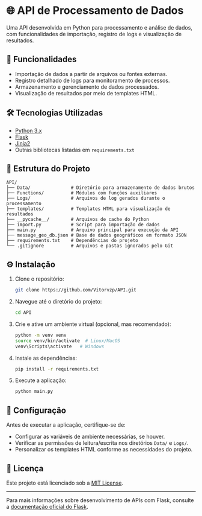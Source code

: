 
# 🌐 API de Processamento de Dados

Uma API desenvolvida em Python para processamento e análise de dados, com funcionalidades de importação, registro de logs e visualização de resultados.

## 🚀 Funcionalidades

- Importação de dados a partir de arquivos ou fontes externas.
- Registro detalhado de logs para monitoramento de processos.
- Armazenamento e gerenciamento de dados processados.
- Visualização de resultados por meio de templates HTML.

## 🛠️ Tecnologias Utilizadas

- [Python 3.x](https://www.python.org/)
- [Flask](https://flask.palletsprojects.com/)
- [Jinja2](https://jinja.palletsprojects.com/)
- Outras bibliotecas listadas em `requirements.txt`

## 📁 Estrutura do Projeto

```
API/
├── Data/               # Diretório para armazenamento de dados brutos
├── Functions/          # Módulos com funções auxiliares
├── Logs/               # Arquivos de log gerados durante o processamento
├── templates/          # Templates HTML para visualização de resultados
├── __pycache__/        # Arquivos de cache do Python
├── import.py           # Script para importação de dados
├── main.py             # Arquivo principal para execução da API
├── message_geo_db.json # Base de dados geográficos em formato JSON
├── requirements.txt    # Dependências do projeto
└── .gitignore          # Arquivos e pastas ignorados pelo Git
```

## ⚙️ Instalação

1. Clone o repositório:
   ```bash
   git clone https://github.com/Vitorvzp/API.git
   ```

2. Navegue até o diretório do projeto:
   ```bash
   cd API
   ```

3. Crie e ative um ambiente virtual (opcional, mas recomendado):
   ```bash
   python -m venv venv
   source venv/bin/activate  # Linux/MacOS
   venv\Scripts\activate   # Windows
   ```

4. Instale as dependências:
   ```bash
   pip install -r requirements.txt
   ```

5. Execute a aplicação:
   ```bash
   python main.py
   ```

## 🔧 Configuração

Antes de executar a aplicação, certifique-se de:

- Configurar as variáveis de ambiente necessárias, se houver.
- Verificar as permissões de leitura/escrita nos diretórios `Data/` e `Logs/`.
- Personalizar os templates HTML conforme as necessidades do projeto.

## 📄 Licença

Este projeto está licenciado sob a [MIT License](LICENSE).

---

Para mais informações sobre desenvolvimento de APIs com Flask, consulte a [documentação oficial do Flask](https://flask.palletsprojects.com/).
